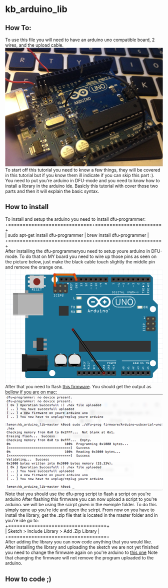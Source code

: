 # kb_arduino_lib
## How To:
To use this file you will need to have an arduino uno compatible board, 2 wires, and the upload cable. <br />
<img src="https://raw.githubusercontent.com/p4p1/kb_arduino_lib/master/images/IMG_0099.jpg" /><br />
To start off this tutorial you need to know a few things, they will be covered in this tutorial but if you know them ill 
indicate if you can skip this part :). You need to put you're arduino in DFU-mode and you need to know how to install a 
library in the arduino ide. Basicly this tutorial with cover those two parts and then it will explain the basic syntax.<br />

## How to install
To install and setup the arduino you need to install dfu-programmer:<br />
+=============================+=======================+<br />
| sudo apt-get install dfu-programmer | brew install dfu-programmer |<br />
+=============================+=======================+<br />
After installing the dfu-programmeryou need to setup youre arduino in DFU-mode. To do that on MY board you need to wire up
those pins as seen on the picture below, just make the black cable touch slightly the middle pin and remove the orange one.
<br />
<img src="https://raw.githubusercontent.com/p4p1/kb_arduino_lib/master/images/dfumodeArduino.png" /> <br />
After that you need to flash
<a href="https://github.com/p4p1/kb_arduino_lib/blob/master/firmware/Arduino-usbserial-uno.hex">this firmware</a>.
You should get the output as bellow if you are on mac:<br />
<img src="https://raw.githubusercontent.com/p4p1/kb_arduino_lib/master/images/dfu-programmer.png"> <br />
Note that you should use the dfu-prog script to flash a script on you're arduino
After flashing this firmware you can now upload a script to you're arduino. we will be using the scirpt given in the exemple
folder. To do this simply opne up you're ide and open the scirpt. From now on you have to install the library, get the .zip
file that is located in the master folder and in you're ide go to:<br />
+==================================+<br />
| Sketch > Include Library > Add .Zip Library |<br />
+==================================+<br />
After adding the library you can now code anything that you would like. After installing the library and uploading the sketch
we are not yet finished you need to change the firmware again on you're arduino to
<a href="">this one</a>
Note that changing the firmware will not remove the program uploaded to the arduino.

## How to code ;)
